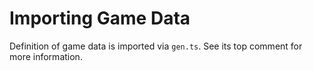 # Importing Game Data

Definition of game data is imported via `gen.ts`. See its top comment for more information.
